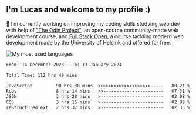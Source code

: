 ## I'm Lucas and welcome to my profile :)

🔭 I’m currently working on improving my coding skills studying web dev with help of ["The Odin Project"](https://www.theodinproject.com), an open-source community-made web development course, and [Full Stack Open](https://fullstackopen.com/), a course tackling modern web development made by the University of Helsink and offered for free.
<br>
<p align="left"> <img src="https://github-readme-stats.vercel.app/api/top-langs/?username=lazingbird&theme=dark" alt="My most used languages"/>
  
<!--START_SECTION:waka-->

```txt
From: 14 December 2023 - To: 13 January 2024

Total Time: 112 hrs 49 mins

JavaScript         90 hrs 30 mins  >>>>>>>>>>>>>>>>>>>>-----   80.21 %
Ruby               8 hrs 14 mins   >>-----------------------   07.31 %
JSON               3 hrs 28 mins   >------------------------   03.08 %
CSS                3 hrs 15 mins   >------------------------   02.89 %
reStructuredText   2 hrs 37 mins   >------------------------   02.33 %
```

<!--END_SECTION:waka-->

<!-- ![Lucas GitHub stats](https://github-readme-stats.vercel.app/api?username=lazingbird&show_icons=true&theme=dark)-->

<!--
**lazingbird/lazingbird** is a ✨ _special_ ✨ repository because its `README.md` (this file) appears on your GitHub profile.

Here are some ideas to get you started:

- 🔭 I’m currently working on ...
- 🌱 I’m currently learning ...
- 👯 I’m looking to collaborate on ...
- 🤔 I’m looking for help with ...
- 💬 Ask me about ...
- 📫 How to reach me: ...
- 😄 Pronouns: ...
- ⚡ Fun fact: ...
-->
